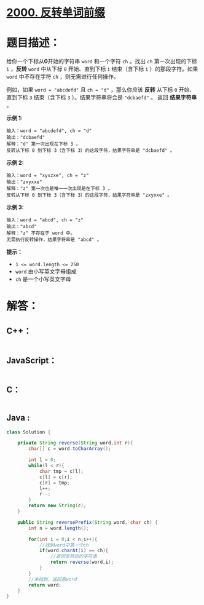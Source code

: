 # [2000. 反转单词前缀](https://leetcode-cn.com/problems/reverse-prefix-of-word/)

# 题目描述：

给你一个下标从**0**开始的字符串 `word` 和一个字符 `ch` 。找出 `ch` 第一次出现的下标 `i` ，**反转** `word` 中从下标 `0` 开始、直到下标 `i` 结束（含下标 `i` ）的那段字符。如果 `word` 中不存在字符 `ch` ，则无需进行任何操作。

例如，如果 `word = "abcdefd"` 且 `ch = "d"` ，那么你应该 **反转** 从下标 `0` 开始、直到下标 `3` 结束（含下标 `3` ）。结果字符串将会是 `"dcbaefd"` 。
返回 **结果字符串** 。

 

**示例 1:**

```
输入：word = "abcdefd", ch = "d"
输出："dcbaefd"
解释："d" 第一次出现在下标 3 。 
反转从下标 0 到下标 3（含下标 3）的这段字符，结果字符串是 "dcbaefd" 。
```

**示例 2:**

```
输入：word = "xyxzxe", ch = "z"
输出："zxyxxe"
解释："z" 第一次也是唯一一次出现是在下标 3 。
反转从下标 0 到下标 3（含下标 3）的这段字符，结果字符串是 "zxyxxe" 。
```

**示例 3:**

```
输入：word = "abcd", ch = "z"
输出："abcd"
解释："z" 不存在于 word 中。
无需执行反转操作，结果字符串是 "abcd" 。
```

**提示：**

- `1 <= word.length <= 250`
- `word` 由小写英文字母组成
- `ch` 是一个小写英文字母


# 解答：

## C++：

```cpp

```

## JavaScript：

```javascript

```

## C：

```c

```

## Java :

```java
class Solution {

    private String reverse(String word,int r){
        char[] c = word.toCharArray();

        int l = 0;
        while(l < r){
            char tmp = c[l];
            c[l] = c[r];
            c[r] = tmp;
            l++;
            r--;
        }
        return new String(c);
    }

    public String reversePrefix(String word, char ch) {
        int n = word.length();

        for(int i = 0;i < n;i++){
            //找到word中第一个ch
            if(word.charAt(i) == ch){
                //返回反转后的字符串
                return reverse(word,i);
            }
        }
        //未找到，返回原word
        return word;
    }
}
```

